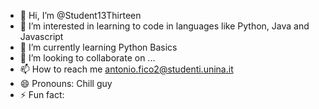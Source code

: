- 👋 Hi, I’m @Student13Thirteen
- 👀 I’m interested in learning to code in languages like Python, Java and Javascript
- 🌱 I’m currently learning Python Basics
- 💞️ I’m looking to collaborate on ...
- 📫 How to reach me antonio.fico2@studenti.unina.it
- 😄 Pronouns: Chill guy 
- ⚡ Fun fact: 

<!---
Student13Thirteen/Student13Thirteen is a ✨ special ✨ repository because its `README.md` (this file) appears on your GitHub profile.
You can click the Preview link to take a look at your changes.
--->
